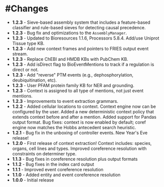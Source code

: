 #Changes
=======
+ **1.2.3** - Sieve-based assembly system that includes a feature-based classifier and rule-based sieves for detecting causal precedence.
+ **1.2.3** - Bug fix and optimizations to the `AssemblyManager`.
+ **1.2.3** - Updated to Bioresources 1.1.6, Processors 5.8.4. Add/use Uniprot Tissue type KB.
+ **1.2.3** - Add new context frames and pointers to FRIES output event stream.
+ **1.2.3** - Replace ChEBI and HMDB KBs with PubChem KB.
+ **1.2.3** - Add isDirect flag to BioEventMentions to track if a regulation is direct or not.
+ **1.2.3** - Add "reverse" PTM events (e.g., dephosphorylation, deubiquitination, etc).
+ **1.2.3** - User PFAM protein family KB for NER and grounding.
+ **1.2.3** - Context is assigned to all type of mentions, not just event mentions.
+ **1.2.3** - Improvements to event extraction grammars.
+ **1.2.2** - Added cellular locations to context. Context engine now can be configured by the user. Added a new deterministic context policy that extends context before and after a mention. Added support for Pandas output format. Bug fixes: context is now enabled by default; coref engine now matches the Hobbs antecedent search heuristic.
+ **1.2.1** - Bug fix in the unboxing of controller events. New Year's Eve release!
+ **1.2.0** - First release of context extraction! Context includes: species, organs, cell lines and types. Improved coreference resolution with constraints on determiner type.
+ **1.1.3** - Bug fixes in coreference resolution plus output formats
+ **1.1.2** - Bug fixes in the index card output
+ **1.1.1** - Improved event coreference resolution
+ **1.1.0** - Added entity and event coreference resolution
+ **1.0.0** - Initial release
